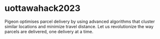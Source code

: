 # uottawahack2023

Pigeon optimises parcel delivery by using advanced algorithms that cluster similar locations and minimize travel distance. Let us revolutionize the way parcels are delivered, one delivery at a time.
